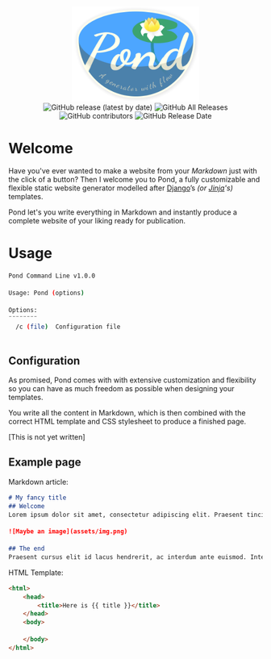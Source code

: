 <div align=center>
 <img alt="Pong Logo" src="assets/logo.png" width="50%">
 <br>
 <img alt="GitHub release (latest by date)" src="https://img.shields.io/github/v/release/WilliamRagstad/Pond">
 <img alt="GitHub All Releases" src="https://img.shields.io/github/downloads/WilliamRagstad/Pond/total">
 <img alt="GitHub contributors" src="https://img.shields.io/github/contributors/WilliamRagstad/Pond">
 <img alt="GitHub Release Date" src="https://img.shields.io/github/release-date/WilliamRagstad/Pond?label=latest%20release">
</div>





# Welcome

Have you've ever wanted to make a website from your *Markdown* just with the click of a button? Then I welcome you to Pond, a fully customizable and flexible static website generator modelled after [Django](https://docs.djangoproject.com/en/3.0/ref/templates/language/)’s *(or [Jinja](https://jinja.palletsprojects.com/en/2.11.x/)'s)* templates.

Pond let's you write everything in Markdown and instantly produce a complete website of your liking ready for publication.

# Usage

```bash
Pond Command Line v1.0.0

Usage: Pond (options)

Options:
¨¨¨¨¨¨¨¨
  /c (file)  Configuration file
  
```



## Configuration

As promised, Pond comes with with extensive customization and flexibility so you can have as much freedom as possible when designing your templates.

You write all the content in Markdown, which is then combined with the correct HTML template and CSS stylesheet to produce a finished page.

[This is not yet written]



## Example page

Markdown article:

```markdown
# My fancy title
## Welcome
Lorem ipsum dolor sit amet, consectetur adipiscing elit. Praesent tincidunt metus ac velit facilisis elementum. Nam iaculis sagittis ante, non rhoncus risus mattis at. Integer semper felis ac pretium placerat. Maecenas placerat ipsum ut odio egestas, rutrum gravida velit suscipit. Sed ornare, sapien non ornare ultrices, mi mauris ullamcorper magna, eget sollicitudin nibh tellus ac nunc. Curabitur tempus ornare ornare. Pellentesque urna diam, bibendum nec urna tristique, malesuada iaculis odio. Integer finibus magna ac nunc scelerisque commodo. Nunc porta massa quis est porttitor lobortis. Quisque finibus lorem vitae ante consequat tincidunt. Aliquam efficitur eros vitae ligula tempor, a interdum ex aliquet. Mauris nibh nibh, mollis vitae est quis, tempus sollicitudin mauris. Vestibulum cursus, ligula sit amet sodales venenatis, orci sem sagittis est, eu mattis orci tellus a nibh. Vestibulum tempus lacus sed nunc imperdiet porttitor. Morbi gravida ullamcorper fermentum.

![Maybe an image](assets/img.png)

## The end
Praesent cursus elit id lacus hendrerit, ac interdum ante euismod. Interdum et malesuada fames ac ante ipsum primis in faucibus. Sed sollicitudin suscipit hendrerit. Pellentesque faucibus eget eros at auctor. Ut pulvinar ante vel neque dignissim, gravida pulvinar felis pellentesque. Ut fermentum molestie efficitur. Praesent molestie vehicula enim vitae tincidunt. Quisque vel pellentesque dui. Morbi a arcu nulla. Nullam aliquet vel quam et vehicula. Aliquam erat volutpat.
```

HTML Template:

```html
<html>
    <head>
        <title>Here is {{ title }}</title>
    </head>
    <body>
        
    </body>
</html>
```

